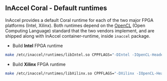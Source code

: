 ## InAccel Coral - Default runtimes

InAccel provides a default Coral runtime for each of the two major FPGA platforms (Intel, Xilinx). Both runtimes depend on the [OpenCL](https://khronos.org/opencl) (Open Computing Language) standard that the two vendors implement, and are shipped along with InAccel container-runtime, inside `inaccel` package.

* Build **Intel** FPGA runtime

```bash
make /etc/inaccel/runtimes/libIntel.so CPPFLAGS="-DIntel -IOpenCL-Headers"
```

* Build **Xilinx** FPGA runtime

```bash
make /etc/inaccel/runtimes/libXilinx.so CPPFLAGS="-DXilinx -IOpenCL-Headers"
```
